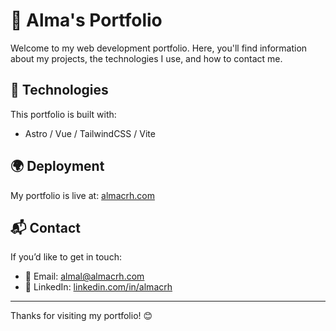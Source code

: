 # 📌 Alma's Portfolio

Welcome to my web development portfolio. Here, you'll find information about my projects, the technologies I use, and how to contact me.

## 🚀 Technologies

This portfolio is built with:
- Astro / Vue / TailwindCSS / Vite

## 🌍 Deployment

My portfolio is live at: [almacrh.com]([https://your-site.com](https://www.almacrh.com/))
## 📬 Contact

If you’d like to get in touch:
- 📧 Email: [almal@almacrh.com](mailto:alma@almacrh.com)
- 💼 LinkedIn: [linkedin.com/in/almacrh](https://www.linkedin.com/in/almacrh/)

---
Thanks for visiting my portfolio! 😊

